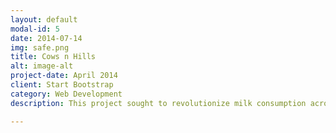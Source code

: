 ```yaml
---
layout: default
modal-id: 5
date: 2014-07-14
img: safe.png
title: Cows n Hills
alt: image-alt
project-date: April 2014
client: Start Bootstrap
category: Web Development
description: This project sought to revolutionize milk consumption across africa starting from Rwanda

---
```

